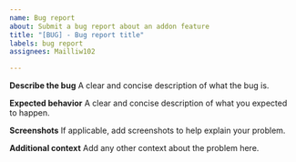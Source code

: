 ```yaml
---
name: Bug report
about: Submit a bug report about an addon feature
title: "[BUG] - Bug report title"
labels: bug report
assignees: Mailliw102

---
```


**Describe the bug**
A clear and concise description of what the bug is.

**Expected behavior**
A clear and concise description of what you expected to happen.

**Screenshots**
If applicable, add screenshots to help explain your problem.

**Additional context**
Add any other context about the problem here.
